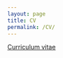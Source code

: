 ```yaml
---
layout: page
title: CV
permalink: /CV/
---
```


[Curriculum vitae](/assets/Andreas_Hadjigeorgiou_CV.pdf)


